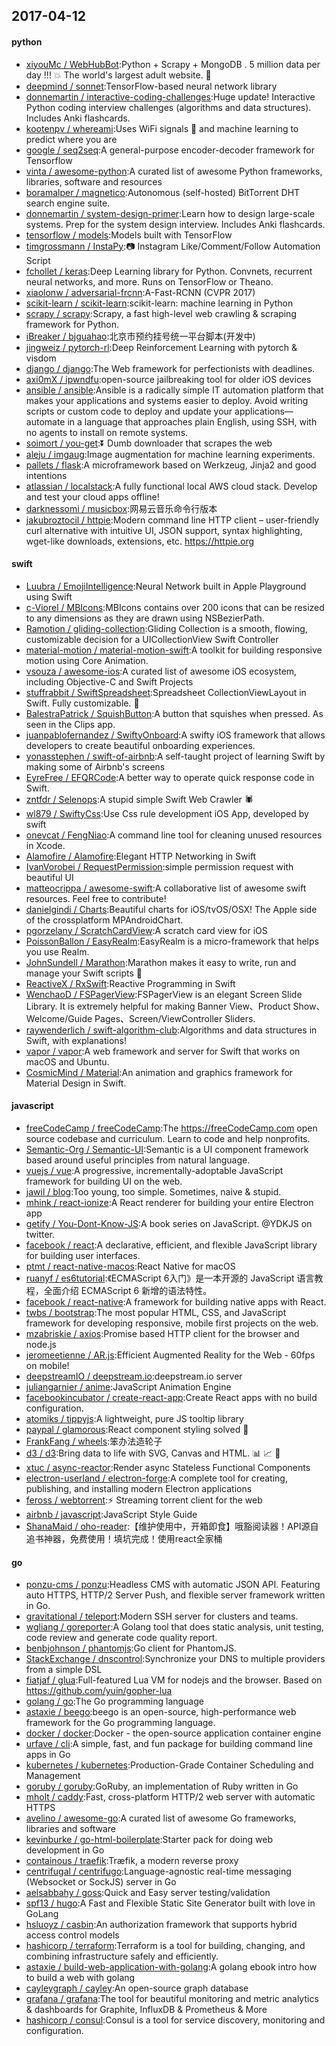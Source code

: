 ## 2017-04-12

#### python
* [xiyouMc / WebHubBot](https://github.com/xiyouMc/WebHubBot):Python + Scrapy + MongoDB . 5 million data per day !!! 💥 The world's largest adult website. 🔞
* [deepmind / sonnet](https://github.com/deepmind/sonnet):TensorFlow-based neural network library
* [donnemartin / interactive-coding-challenges](https://github.com/donnemartin/interactive-coding-challenges):Huge update! Interactive Python coding interview challenges (algorithms and data structures). Includes Anki flashcards.
* [kootenpv / whereami](https://github.com/kootenpv/whereami):Uses WiFi signals 📶 and machine learning to predict where you are
* [google / seq2seq](https://github.com/google/seq2seq):A general-purpose encoder-decoder framework for Tensorflow
* [vinta / awesome-python](https://github.com/vinta/awesome-python):A curated list of awesome Python frameworks, libraries, software and resources
* [boramalper / magnetico](https://github.com/boramalper/magnetico):Autonomous (self-hosted) BitTorrent DHT search engine suite.
* [donnemartin / system-design-primer](https://github.com/donnemartin/system-design-primer):Learn how to design large-scale systems. Prep for the system design interview. Includes Anki flashcards.
* [tensorflow / models](https://github.com/tensorflow/models):Models built with TensorFlow
* [timgrossmann / InstaPy](https://github.com/timgrossmann/InstaPy):📷 Instagram Like/Comment/Follow Automation Script
* [fchollet / keras](https://github.com/fchollet/keras):Deep Learning library for Python. Convnets, recurrent neural networks, and more. Runs on TensorFlow or Theano.
* [xiaolonw / adversarial-frcnn](https://github.com/xiaolonw/adversarial-frcnn):A-Fast-RCNN (CVPR 2017)
* [scikit-learn / scikit-learn](https://github.com/scikit-learn/scikit-learn):scikit-learn: machine learning in Python
* [scrapy / scrapy](https://github.com/scrapy/scrapy):Scrapy, a fast high-level web crawling & scraping framework for Python.
* [iBreaker / bjguahao](https://github.com/iBreaker/bjguahao):北京市预约挂号统一平台脚本(开发中)
* [jingweiz / pytorch-rl](https://github.com/jingweiz/pytorch-rl):Deep Reinforcement Learning with pytorch & visdom
* [django / django](https://github.com/django/django):The Web framework for perfectionists with deadlines.
* [axi0mX / ipwndfu](https://github.com/axi0mX/ipwndfu):open-source jailbreaking tool for older iOS devices
* [ansible / ansible](https://github.com/ansible/ansible):Ansible is a radically simple IT automation platform that makes your applications and systems easier to deploy. Avoid writing scripts or custom code to deploy and update your applications— automate in a language that approaches plain English, using SSH, with no agents to install on remote systems.
* [soimort / you-get](https://github.com/soimort/you-get):⏬ Dumb downloader that scrapes the web
* [aleju / imgaug](https://github.com/aleju/imgaug):Image augmentation for machine learning experiments.
* [pallets / flask](https://github.com/pallets/flask):A microframework based on Werkzeug, Jinja2 and good intentions
* [atlassian / localstack](https://github.com/atlassian/localstack):A fully functional local AWS cloud stack. Develop and test your cloud apps offline!
* [darknessomi / musicbox](https://github.com/darknessomi/musicbox):网易云音乐命令行版本
* [jakubroztocil / httpie](https://github.com/jakubroztocil/httpie):Modern command line HTTP client – user-friendly curl alternative with intuitive UI, JSON support, syntax highlighting, wget-like downloads, extensions, etc. https://httpie.org

#### swift
* [Luubra / EmojiIntelligence](https://github.com/Luubra/EmojiIntelligence):Neural Network built in Apple Playground using Swift
* [c-Viorel / MBIcons](https://github.com/c-Viorel/MBIcons):MBIcons contains over 200 icons that can be resized to any dimensions as they are drawn using NSBezierPath.
* [Ramotion / gliding-collection](https://github.com/Ramotion/gliding-collection):Gliding Collection is a smooth, flowing, customizable decision for a UICollectionView Swift Controller
* [material-motion / material-motion-swift](https://github.com/material-motion/material-motion-swift):A toolkit for building responsive motion using Core Animation.
* [vsouza / awesome-ios](https://github.com/vsouza/awesome-ios):A curated list of awesome iOS ecosystem, including Objective-C and Swift Projects
* [stuffrabbit / SwiftSpreadsheet](https://github.com/stuffrabbit/SwiftSpreadsheet):Spreadsheet CollectionViewLayout in Swift. Fully customizable. 🔶
* [BalestraPatrick / SquishButton](https://github.com/BalestraPatrick/SquishButton):A button that squishes when pressed. As seen in the Clips app.
* [juanpablofernandez / SwiftyOnboard](https://github.com/juanpablofernandez/SwiftyOnboard):A swifty iOS framework that allows developers to create beautiful onboarding experiences.
* [yonasstephen / swift-of-airbnb](https://github.com/yonasstephen/swift-of-airbnb):A self-taught project of learning Swift by making some of Airbnb's screens
* [EyreFree / EFQRCode](https://github.com/EyreFree/EFQRCode):A better way to operate quick response code in Swift.
* [zntfdr / Selenops](https://github.com/zntfdr/Selenops):A stupid simple Swift Web Crawler 🕷
* [wl879 / SwiftyCss](https://github.com/wl879/SwiftyCss):Use Css rule development iOS App, developed by swift
* [onevcat / FengNiao](https://github.com/onevcat/FengNiao):A command line tool for cleaning unused resources in Xcode.
* [Alamofire / Alamofire](https://github.com/Alamofire/Alamofire):Elegant HTTP Networking in Swift
* [IvanVorobei / RequestPermission](https://github.com/IvanVorobei/RequestPermission):simple permission request with beautiful UI
* [matteocrippa / awesome-swift](https://github.com/matteocrippa/awesome-swift):A collaborative list of awesome swift resources. Feel free to contribute!
* [danielgindi / Charts](https://github.com/danielgindi/Charts):Beautiful charts for iOS/tvOS/OSX! The Apple side of the crossplatform MPAndroidChart.
* [pgorzelany / ScratchCardView](https://github.com/pgorzelany/ScratchCardView):A scratch card view for iOS
* [PoissonBallon / EasyRealm](https://github.com/PoissonBallon/EasyRealm):EasyRealm is a micro-framework that helps you use Realm.
* [JohnSundell / Marathon](https://github.com/JohnSundell/Marathon):Marathon makes it easy to write, run and manage your Swift scripts 🏃
* [ReactiveX / RxSwift](https://github.com/ReactiveX/RxSwift):Reactive Programming in Swift
* [WenchaoD / FSPagerView](https://github.com/WenchaoD/FSPagerView):FSPagerView is an elegant Screen Slide Library. It is extremely helpful for making Banner View、Product Show、Welcome/Guide Pages、Screen/ViewController Sliders.
* [raywenderlich / swift-algorithm-club](https://github.com/raywenderlich/swift-algorithm-club):Algorithms and data structures in Swift, with explanations!
* [vapor / vapor](https://github.com/vapor/vapor):A web framework and server for Swift that works on macOS and Ubuntu.
* [CosmicMind / Material](https://github.com/CosmicMind/Material):An animation and graphics framework for Material Design in Swift.

#### javascript
* [freeCodeCamp / freeCodeCamp](https://github.com/freeCodeCamp/freeCodeCamp):The https://freeCodeCamp.com open source codebase and curriculum. Learn to code and help nonprofits.
* [Semantic-Org / Semantic-UI](https://github.com/Semantic-Org/Semantic-UI):Semantic is a UI component framework based around useful principles from natural language.
* [vuejs / vue](https://github.com/vuejs/vue):A progressive, incrementally-adoptable JavaScript framework for building UI on the web.
* [jawil / blog](https://github.com/jawil/blog):Too young, too simple. Sometimes, naive & stupid.
* [mhink / react-ionize](https://github.com/mhink/react-ionize):A React renderer for building your entire Electron app
* [getify / You-Dont-Know-JS](https://github.com/getify/You-Dont-Know-JS):A book series on JavaScript. @YDKJS on twitter.
* [facebook / react](https://github.com/facebook/react):A declarative, efficient, and flexible JavaScript library for building user interfaces.
* [ptmt / react-native-macos](https://github.com/ptmt/react-native-macos):React Native for macOS
* [ruanyf / es6tutorial](https://github.com/ruanyf/es6tutorial):《ECMAScript 6入门》是一本开源的 JavaScript 语言教程，全面介绍 ECMAScript 6 新增的语法特性。
* [facebook / react-native](https://github.com/facebook/react-native):A framework for building native apps with React.
* [twbs / bootstrap](https://github.com/twbs/bootstrap):The most popular HTML, CSS, and JavaScript framework for developing responsive, mobile first projects on the web.
* [mzabriskie / axios](https://github.com/mzabriskie/axios):Promise based HTTP client for the browser and node.js
* [jeromeetienne / AR.js](https://github.com/jeromeetienne/AR.js):Efficient Augmented Reality for the Web - 60fps on mobile!
* [deepstreamIO / deepstream.io](https://github.com/deepstreamIO/deepstream.io):deepstream.io server
* [juliangarnier / anime](https://github.com/juliangarnier/anime):JavaScript Animation Engine
* [facebookincubator / create-react-app](https://github.com/facebookincubator/create-react-app):Create React apps with no build configuration.
* [atomiks / tippyjs](https://github.com/atomiks/tippyjs):A lightweight, pure JS tooltip library
* [paypal / glamorous](https://github.com/paypal/glamorous):React component styling solved 💄
* [FrankFang / wheels](https://github.com/FrankFang/wheels):笨办法造轮子
* [d3 / d3](https://github.com/d3/d3):Bring data to life with SVG, Canvas and HTML. 📊 📈 🎉
* [xtuc / async-reactor](https://github.com/xtuc/async-reactor):Render async Stateless Functional Components
* [electron-userland / electron-forge](https://github.com/electron-userland/electron-forge):A complete tool for creating, publishing, and installing modern Electron applications
* [feross / webtorrent](https://github.com/feross/webtorrent):⚡️ Streaming torrent client for the web
* [airbnb / javascript](https://github.com/airbnb/javascript):JavaScript Style Guide
* [ShanaMaid / oho-reader](https://github.com/ShanaMaid/oho-reader):【维护使用中，开箱即食】哦豁阅读器！API源自追书神器，免费使用！填坑完成！使用react全家桶

#### go
* [ponzu-cms / ponzu](https://github.com/ponzu-cms/ponzu):Headless CMS with automatic JSON API. Featuring auto HTTPS, HTTP/2 Server Push, and flexible server framework written in Go.
* [gravitational / teleport](https://github.com/gravitational/teleport):Modern SSH server for clusters and teams.
* [wgliang / goreporter](https://github.com/wgliang/goreporter):A Golang tool that does static analysis, unit testing, code review and generate code quality report.
* [benbjohnson / phantomjs](https://github.com/benbjohnson/phantomjs):Go client for PhantomJS.
* [StackExchange / dnscontrol](https://github.com/StackExchange/dnscontrol):Synchronize your DNS to multiple providers from a simple DSL
* [fiatjaf / glua](https://github.com/fiatjaf/glua):Full-featured Lua VM for nodejs and the browser. Based on https://github.com/yuin/gopher-lua
* [golang / go](https://github.com/golang/go):The Go programming language
* [astaxie / beego](https://github.com/astaxie/beego):beego is an open-source, high-performance web framework for the Go programming language.
* [docker / docker](https://github.com/docker/docker):Docker - the open-source application container engine
* [urfave / cli](https://github.com/urfave/cli):A simple, fast, and fun package for building command line apps in Go
* [kubernetes / kubernetes](https://github.com/kubernetes/kubernetes):Production-Grade Container Scheduling and Management
* [goruby / goruby](https://github.com/goruby/goruby):GoRuby, an implementation of Ruby written in Go
* [mholt / caddy](https://github.com/mholt/caddy):Fast, cross-platform HTTP/2 web server with automatic HTTPS
* [avelino / awesome-go](https://github.com/avelino/awesome-go):A curated list of awesome Go frameworks, libraries and software
* [kevinburke / go-html-boilerplate](https://github.com/kevinburke/go-html-boilerplate):Starter pack for doing web development in Go
* [containous / traefik](https://github.com/containous/traefik):Træfik, a modern reverse proxy
* [centrifugal / centrifugo](https://github.com/centrifugal/centrifugo):Language-agnostic real-time messaging (Websocket or SockJS) server in Go
* [aelsabbahy / goss](https://github.com/aelsabbahy/goss):Quick and Easy server testing/validation
* [spf13 / hugo](https://github.com/spf13/hugo):A Fast and Flexible Static Site Generator built with love in GoLang
* [hsluoyz / casbin](https://github.com/hsluoyz/casbin):An authorization framework that supports hybrid access control models
* [hashicorp / terraform](https://github.com/hashicorp/terraform):Terraform is a tool for building, changing, and combining infrastructure safely and efficiently.
* [astaxie / build-web-application-with-golang](https://github.com/astaxie/build-web-application-with-golang):A golang ebook intro how to build a web with golang
* [cayleygraph / cayley](https://github.com/cayleygraph/cayley):An open-source graph database
* [grafana / grafana](https://github.com/grafana/grafana):The tool for beautiful monitoring and metric analytics & dashboards for Graphite, InfluxDB & Prometheus & More
* [hashicorp / consul](https://github.com/hashicorp/consul):Consul is a tool for service discovery, monitoring and configuration.
